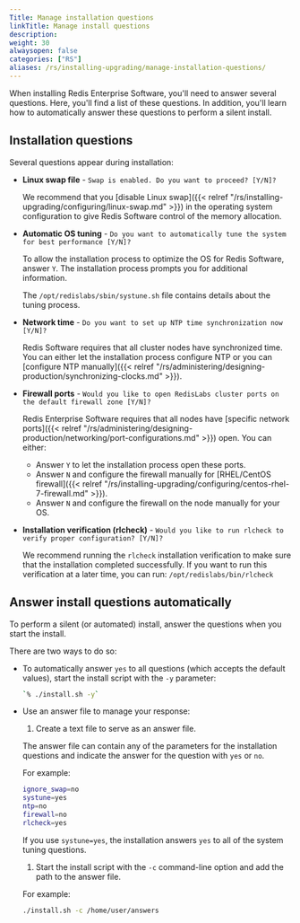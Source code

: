 ```yaml
---
Title: Manage installation questions
linkTitle: Manage install questions
description:
weight: 30
alwaysopen: false
categories: ["RS"]
aliases: /rs/installing-upgrading/manage-installation-questions/
---
```


When installing Redis Enterprise Software, you'll need to answer several questions.  Here, you'll find a list of these questions.  In addition, you'll learn how to automatically answer these questions to perform a silent install.

## Installation questions

Several questions appear during installation:

- **Linux swap file** - `Swap is enabled. Do you want to proceed? [Y/N]?`

    We recommend that you [disable Linux swap]({{< relref "/rs/installing-upgrading/configuring/linux-swap.md" >}}) in the operating system configuration
    to give Redis Software control of the memory allocation.

- **Automatic OS tuning** - `Do you want to automatically tune the system for best performance [Y/N]?`

    To allow the installation process to optimize the OS for Redis Software, answer `Y`.
    The installation process prompts you for additional information.

    The `/opt/redislabs/sbin/systune.sh` file contains details about the tuning process.

- **Network time** - `Do you want to set up NTP time synchronization now [Y/N]?`

    Redis Software requires that all cluster nodes have synchronized time.
    You can either let the installation process configure NTP
    or you can [configure NTP manually]({{< relref "/rs/administering/designing-production/synchronizing-clocks.md" >}}).

- **Firewall ports** - `Would you like to open RedisLabs cluster ports on the default firewall zone [Y/N]?`

    Redis Enterprise Software requires that all nodes have [specific network ports]({{< relref "/rs/administering/designing-production/networking/port-configurations.md" >}}) open.
    You can either:

    - Answer `Y` to let the installation process open these ports.
    - Answer `N` and configure the firewall manually for [RHEL/CentOS firewall]({{< relref "/rs/installing-upgrading/configuring/centos-rhel-7-firewall.md" >}}).
    - Answer `N` and configure the firewall on the node manually for your OS.

- **Installation verification (rlcheck)** - `Would you like to run rlcheck to verify proper configuration? [Y/N]?`

    We recommend running the `rlcheck` installation verification to make sure that the installation completed successfully.
    If you want to run this verification at a later time, you can run: `/opt/redislabs/bin/rlcheck`
 
## Answer install questions automatically

To perform a silent (or automated) install, answer the questions when you start the install.  

There are two ways to do so:

- To automatically answer `yes` to all questions (which accepts the default values), start the install script with the `-y` parameter:

    ```bash
    `% ./install.sh -y`
    ```

- Use an answer file to manage your response:

    1. Create a text file to serve as an answer file.

    The answer file can contain any of the parameters for the installation questions and indicate the answer for the question with `yes` or `no`.

    For example:

    ```sh
    ignore_swap=no
    systune=yes
    ntp=no
    firewall=no
    rlcheck=yes
    ```

    If you use `systune=yes`, the installation answers `yes` to all of the system tuning questions.

    1. Start the install script with the `-c` command-line option and add the path to the answer file.

    For example:

    ```sh
    ./install.sh -c /home/user/answers
    ```

